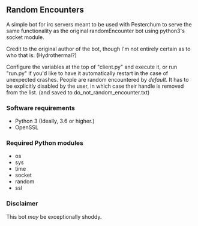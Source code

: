## Random Encounters
A simple bot for irc servers meant to be used with Pesterchum to serve the same functionality as the original randomEncounter bot using python3's socket module.

Credit to the original author of the bot, though I'm not entirely certain as to who that is. (Hydrothermal?)

Configure the variables at the top of "client.py" and execute it, or run "run.py" if you'd like to have it automatically restart in the case of unexpected crashes.
People are random encountered by *default*. It has to be explicitly disabled by the user, in which case their handle is removed from the list. (and saved to do_not_random_encounter.txt)

### Software requirements
 - Python 3 (Ideally, 3.6 or higher.)
 - OpenSSL

### Required Python modules
 - os
 - sys
 - time
 - socket
 - random
 - ssl

### Disclaimer
This bot *may* be exceptionally shoddy.
